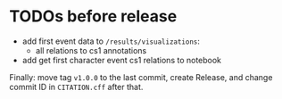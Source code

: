 # TODOs before release

- add first event data to `/results/visualizations`:
    - all relations to cs1 annotations
- add get first character event cs1 relations to notebook

Finally: move tag `v1.0.0` to the last commit, create Release, and change commit ID in `CITATION.cff` after that.
